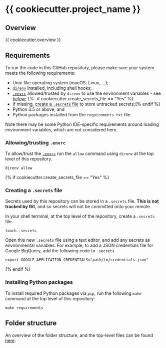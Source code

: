 # {{ cookiecutter.project_name }}

## Overview

{{ cookiecutter.overview }}

## Requirements

To run the code in this GitHub repository, please make sure your system meets the following requirements:

* Unix-like operating system (macOS, Linux, …);
* [`direnv`](https://direnv.net/) installed, including shell hooks;
* [`.envrc`](.envrc) allowed/trusted by `direnv` to use the environment variables - see 
[below](#allowingtrusting-envrc);
{%- if cookiecutter.create_secrets_file == "Yes" %}
* If missing, [create a `.secrets` file](#creating-a-secrets-file) to store untracked secrets;{% endif %}
* Python 3.5 or above; and
* Python packages installed from the `requirements.txt` file.

Note there may be some Python IDE-specific requirements around loading environment variables, which are not considered 
here.

### Allowing/trusting `.envrc`

To allow/trust the [`.envrc`](.envrc) run the `allow` command using `direnv` at the top level of this repository.

```shell script
direnv allow
```
{% if cookiecutter.create_secrets_file == "Yes" %}
### Creating a `.secrets` file

Secrets used by this repository can be stored in a `.secrets` file. **This is not tracked by Git**, and so secrets will 
not be committed onto your remote.

In your shell terminal, at the top level of the repository, create a `.secrets` file.

```shell script
touch .secrets
```

Open this new `.secrets` file using a text editor, and add any secrets as environmental variables. For example, to add 
a JSON credentials file for Google BigQuery, add the following code to `.secrets`.

```shell script
export GOOGLE_APPLICATION_CREDENTIALS="path/to/credentials.json"
```
{% endif %}
### Installing Python packages

To install required Python packages via `pip`, run the following `make` command at the top level of this repository:

```shell script
make requirements
```

## Folder structure

An overview of the folder structure, and the top-level files can be found [here](docs/structure/README.md).
